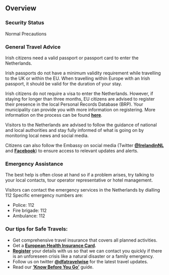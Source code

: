 ## Overview

### **Security Status**

Normal Precautions

### **General Travel Advice**

Irish citizens need a valid passport or passport card to enter the Netherlands.

Irish passports do not have a minimum validity requirement while travelling to the UK or within the EU. When travelling within Europe with an Irish passport, it should be valid for the duration of your stay.

Irish citizens do not require a visa to enter the Netherlands. However, if staying for longer than three months, EU citizens are advised to register their presence in the local Personal Records Database (BRP). Your municipality can provide you with more information on registering. More information on the process can be found [**here**](https://ind.nl/en/residence-permits/eu-eea-or-swiss-citizens/registering-with-the-ind-as-an-eu-eea-or-swiss-citizen).

Visitors to the Netherlands are advised to follow the guidance of national and local authorities and stay fully informed of what is going on by monitoring local news and social media.

Citizens can also follow the Embassy on social media (Twitter [**@IrelandinNL**](https://twitter.com/IrelandinNL) and [**Facebook**](https://www.facebook.com/IrelandInNL/)) to ensure access to relevant updates and alerts.

### **Emergency Assistance**

The best help is often close at hand so if a problem arises, try talking to your local contacts, tour operator representative or hotel management.

Visitors can contact the emergency services in the Netherlands by dialling 112 Specific emergency numbers are:

* Police: 112
* Fire brigade: 112
* Ambulance: 112

### **Our tips for Safe Travels:**

* Get comprehensive travel insurance that covers all planned activities.
* Get a [**European Health Insurance Card**](http://www.hse.ie/eng/services/list/1/schemes/EHIC/)**.**
* [**Register**](https://www.ireland.ie/en/dfa/overseas-travel/citizens-registration/) your details with us so that we can contact you quickly if there is an unforeseen crisis like a natural disaster or a family emergency.
* Follow us on twitter [**@dfatravelwise**](https://www.twitter.com/DFATravelWise) for the latest travel updates.
* Read our [**‘Know Before You Go’**](https://www.ireland.ie/en/dfa/overseas-travel/know-before-you-go/) guide.